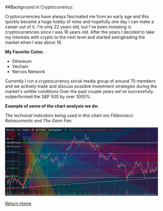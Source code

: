 ##Background in Cryptocurrency:

Cryptocurrencies have always fascinated me from an early age and this quickly became a huge hobby of mine and hopefully one day I can make a career out of it. I'm only 22 years old, but I've been investing in cryptocurrencies since I was 16 years old. After the years I decided to take my interests with crypto to the next level and started swingtrading the market when I was about 19.

**My Favorite Coins:**

* Ethereum
* Vechain
* Nervos Network


Currently I run a cryptocurrency social media group of around 70 members and we actively trade and discuss possible investment strategies during the market's volitile conditions Over the past couple years we've successfully outperformed the S&P 500 by over 1000%.

**Example of some of the chart analysis we do:**

 *The technical indicators being used in this chart are Fibbonacci Retracements and The Gann Fan.*

![Image of Trading](Crypto.png)

[Return Home](README.md)
